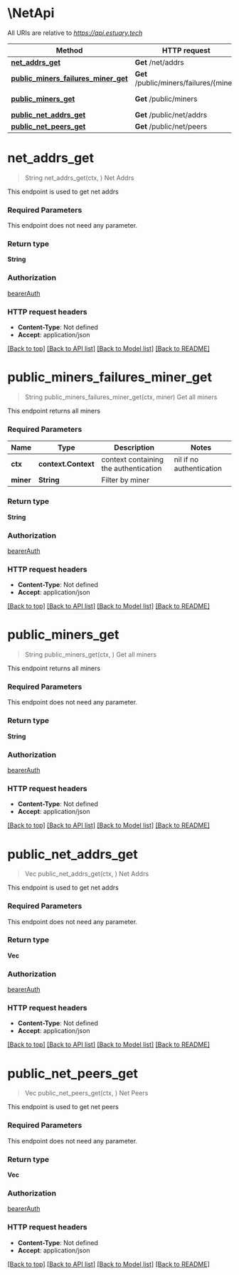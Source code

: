 # \NetApi

All URIs are relative to *https://api.estuary.tech*

Method | HTTP request | Description
------------- | ------------- | -------------
[**net_addrs_get**](NetApi.md#net_addrs_get) | **Get** /net/addrs | Net Addrs
[**public_miners_failures_miner_get**](NetApi.md#public_miners_failures_miner_get) | **Get** /public/miners/failures/{miner} | Get all miners
[**public_miners_get**](NetApi.md#public_miners_get) | **Get** /public/miners | Get all miners
[**public_net_addrs_get**](NetApi.md#public_net_addrs_get) | **Get** /public/net/addrs | Net Addrs
[**public_net_peers_get**](NetApi.md#public_net_peers_get) | **Get** /public/net/peers | Net Peers


# **net_addrs_get**
> String net_addrs_get(ctx, )
Net Addrs

This endpoint is used to get net addrs

### Required Parameters
This endpoint does not need any parameter.

### Return type

**String**

### Authorization

[bearerAuth](../README.md#bearerAuth)

### HTTP request headers

 - **Content-Type**: Not defined
 - **Accept**: application/json

[[Back to top]](#) [[Back to API list]](../README.md#documentation-for-api-endpoints) [[Back to Model list]](../README.md#documentation-for-models) [[Back to README]](../README.md)

# **public_miners_failures_miner_get**
> String public_miners_failures_miner_get(ctx, miner)
Get all miners

This endpoint returns all miners

### Required Parameters

Name | Type | Description  | Notes
------------- | ------------- | ------------- | -------------
 **ctx** | **context.Context** | context containing the authentication | nil if no authentication
  **miner** | **String**| Filter by miner | 

### Return type

**String**

### Authorization

[bearerAuth](../README.md#bearerAuth)

### HTTP request headers

 - **Content-Type**: Not defined
 - **Accept**: application/json

[[Back to top]](#) [[Back to API list]](../README.md#documentation-for-api-endpoints) [[Back to Model list]](../README.md#documentation-for-models) [[Back to README]](../README.md)

# **public_miners_get**
> String public_miners_get(ctx, )
Get all miners

This endpoint returns all miners

### Required Parameters
This endpoint does not need any parameter.

### Return type

**String**

### Authorization

[bearerAuth](../README.md#bearerAuth)

### HTTP request headers

 - **Content-Type**: Not defined
 - **Accept**: application/json

[[Back to top]](#) [[Back to API list]](../README.md#documentation-for-api-endpoints) [[Back to Model list]](../README.md#documentation-for-models) [[Back to README]](../README.md)

# **public_net_addrs_get**
> Vec<String> public_net_addrs_get(ctx, )
Net Addrs

This endpoint is used to get net addrs

### Required Parameters
This endpoint does not need any parameter.

### Return type

**Vec<String>**

### Authorization

[bearerAuth](../README.md#bearerAuth)

### HTTP request headers

 - **Content-Type**: Not defined
 - **Accept**: application/json

[[Back to top]](#) [[Back to API list]](../README.md#documentation-for-api-endpoints) [[Back to Model list]](../README.md#documentation-for-models) [[Back to README]](../README.md)

# **public_net_peers_get**
> Vec<String> public_net_peers_get(ctx, )
Net Peers

This endpoint is used to get net peers

### Required Parameters
This endpoint does not need any parameter.

### Return type

**Vec<String>**

### Authorization

[bearerAuth](../README.md#bearerAuth)

### HTTP request headers

 - **Content-Type**: Not defined
 - **Accept**: application/json

[[Back to top]](#) [[Back to API list]](../README.md#documentation-for-api-endpoints) [[Back to Model list]](../README.md#documentation-for-models) [[Back to README]](../README.md)


